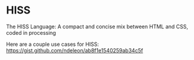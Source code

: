# HISS
The HISS Language: A compact and concise mix between HTML and CSS, coded in processing

Here are a couple use cases for HISS:
https://gist.github.com/ndeleon/ab8f1e1540259ab34c5f
